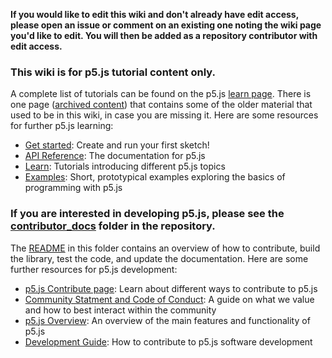 **If you would like to edit this wiki and don't already have edit access, please open an issue or comment on an existing one noting the wiki page you'd like to edit. You will then be added as a repository contributor with edit access.**

### This wiki is for p5.js tutorial content only.

A complete list of tutorials can be found on the p5.js [learn page](http://p5js.org/learn/). There is one page ([archived content](https://github.com/processing/p5.js/wiki/Archived-Content)) that contains some of the older material that used to be in this wiki, in case you are missing it. Here are some resources for further p5.js learning:
* [Get started](http://p5js.org/get-started/): Create and run your first sketch!  
* [API Reference](http://p5js.org/reference): The documentation for p5.js
* [Learn](http://p5js.org/learn/): Tutorials introducing different p5.js topics
* [Examples](http://p5js.org/examples/): Short, prototypical examples exploring the basics of programming with p5.js

### If you are interested in developing p5.js, please see the [contributor_docs](https://github.com/processing/p5.js/tree/main/contributor_docs) folder in the repository.
The [README](https://github.com/processing/p5.js/blob/main/contributor_docs/README.md) in this folder contains an overview of how to contribute, build the library, test the code, and update the documentation. Here are some further resources for p5.js development:

* [p5.js Contribute page](http://p5js.org/community/): Learn about different ways to contribute to p5.js
* [Community Statment and Code of Conduct](https://github.com/processing/p5.js/blob/main/CODE_OF_CONDUCT.md): A guide on what we value and how to best interact within the community
* [p5.js Overview](https://github.com/processing/p5.js/wiki/p5.js-overview): An overview of the main features and functionality of p5.js
* [Development Guide](https://github.com/processing/p5.js/tree/main/contributor_docs): How to contribute to p5.js software development
